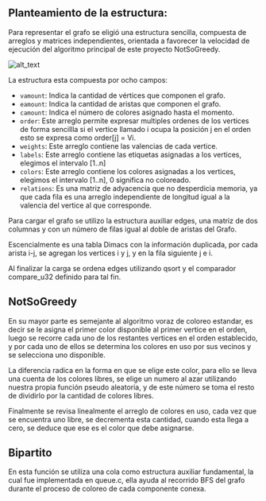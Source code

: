## Planteamiento de la estructura:

Para representar el grafo se eligió una estructura sencilla, compuesta de arreglos
y matrices independientes, orientada a favorecer la velocidad de ejecución del
algoritmo principal de este proyecto NotSoGreedy.

![alt_text](https://k62.kn3.net/B1A085A36.png)

La estructura esta compuesta por ocho campos:

- `vamount`: Indica la cantidad de vértices que componen el grafo.
- `eamount`: Indica la cantidad de aristas que componen el grafo.
- `camount`: Indica el número de colores asignado hasta el momento.
- `order`: Este arreglo permite expresar multiples ordenes de los vertices de forma sencillla
si el vertice llamado i ocupa la posición j en el orden esto se expresa como order[j] = Vi.
- `weights`: Este arreglo contiene las valencias de cada vertice.
- `labels`: Este arreglo contiene las etiquetas asignadas a los vertices, elegimos el intervalo [1..n]
- `colors`: Este arreglo contiene los colores asignadas a los vertices, elegimos el intervalo [1..n], 0 significa no coloreado.
- `relations`: Es una matriz de adyacencia que no desperdicia memoria, ya que cada fila es una arreglo independiente de longitud igual a la valencia del vertice al que corresponde.


Para cargar el grafo se utilizo la estructura auxiliar edges, una matriz de dos
columnas y con un número de filas igual al doble de aristas del Grafo.

Escencialmente es una tabla Dimacs con la información duplicada, por cada arista
i-j, se agregan los vertices i y j, y en la fila siguiente j e i.

Al finalizar la carga se ordena edges utilizando qsort y el comparador compare_u32
 definido para tal fin.

 ## NotSoGreedy

En su mayor parte es semejante al algoritmo voraz de coloreo estandar, es decir
se le asigna el primer color disponible al primer vertice en el orden, luego se
recorre cada uno de los restantes vertices en el orden establecido, y por cada uno
de ellos se determina los colores en uso por sus vecinos y se selecciona uno
disponible.

La diferencia radica en la forma en que se elige este color, para ello se lleva
una cuenta de los colores libres, se elige un numero al azar utilizando nuestra
propia función pseudo aleatoria, y de este número se toma el resto de dividirlo
por la cantidad de colores libres.

Finalmente se revisa linealmente el arreglo de colores en uso, cada vez que se
encuentra uno libre, se decrementa esta cantidad, cuando esta llega a cero, se
deduce que ese es el color que debe asignarse.

 ## Bipartito

 En esta función se utiliza una cola como estructura auxiliar fundamental, la
 cual fue implementada en queue.c, ella ayuda al recorrido BFS del grafo durante
 el proceso de coloreo de cada componente conexa.
